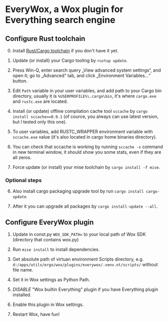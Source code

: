 # EveryWox, a Wox plugin for Everything search engine

## Configure Rust toolchain

0. Install [Rust/Cargo toolchain](https://win.rustup.rs/x86_64) if you don't have it yet.

1. Update (or install) your Cargo tooling by `rustup update`.

2. Press Win-Q, enter search query „View advanced system settings“, and open it; go to „Advanced“ tab, and click „Environment Variables...“ button.

3. Edit `Path` variable in your user variables, and add path to your Cargo bin directory, usually it is `%USERPROFILE%\.cargo\bin`, it's where `cargo.exe` and `rustc.exe` are located.

3. Install (or update) offline compilation cache tool `sccache` by `cargo install sccache==0.9.1` (of cource, you always can use latest version, but I tested only this one).

4. To user variables, add RUSTC_WRAPPER environment variable with `sccache.exe` value (it's also located in cargo home binaries directory).

5. You can check that sccache is working by running `sccache -s` command in new terminal window, it should show you some stats, even if they are all zeros.

5. Force update (or install) your mise toolchain by `cargo install -f mise`.

### Optional steps

6. Also install cargo packaging upgrade tool by run `cargo install cargo-update`.

7. After it you can upgrade all packages by `cargo install-update --all`.

## Configure EveryWox plugin

1. Update in const.py `WOX_SDK_PATH=` to your local path of Wox SDK (directory that contains wox.py)

2. Run `mise install` to install dependencies.

3. Get absolute path of virtuan environment Scripts directory, e.g. `d:/apps/utils/ergo/wox/plugins/everywox/.venv.nt/scripts/` without file name.

4. Set it in Wox settings as Python Path.

5. *DISABLE* "Wox builtin Everything" plugin if you have Everything plugin installed.

6. Enable this plugin in Wox settings.

7. Restart Wox, have fun!
